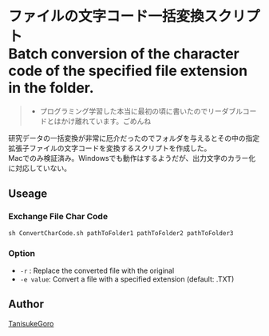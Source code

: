 ファイルの文字コード一括変換スクリプト  
Batch conversion of the character code of the specified file extension in the folder.
====

> * プログラミング学習した本当に最初の頃に書いたのでリーダブルコードとはかけ離れています。ごめんね


研究データの一括変換が非常に厄介だったのでフォルダを与えるとその中の指定拡張子ファイルの文字コードを変換するスクリプトを作成した。  
Macでのみ検証済み。Windowsでも動作はするようだが、出力文字のカラー化に対応していない。

## Useage

### Exchange File Char Code

`sh ConvertCharCode.sh pathToFolder1 pathToFolder2 pathToFolder3` 

### Option

- `-r` :  Replace the converted file with the original
- `-e value`: Convert a file with a specified extension (default: .TXT) 

## Author

[TanisukeGoro](https://github.com/TanisukeGoro)
